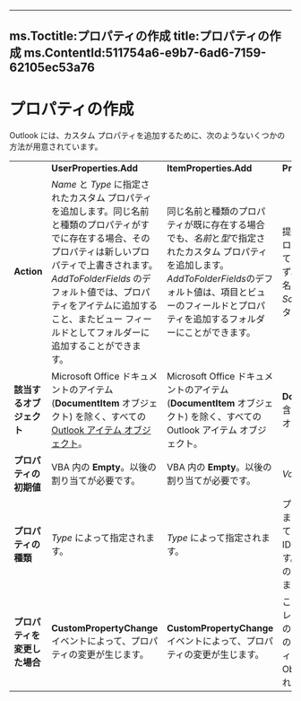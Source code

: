 

---
ms.Toctitle:プロパティの作成
title:プロパティの作成
ms.ContentId:511754a6-e9b7-6ad6-7159-62105ec53a76
---
# プロパティの作成




Outlook には、カスタム プロパティを追加するために、次のようないくつかの方法が用意されています。

||||||
|---|---|---|---|---|
||**UserProperties.Add**|**ItemProperties.Add**|**PropertyAccessor.SetProperty**|**PropertyAccessor.SetProperties**|
|**Action**|*Name* と *Type* に指定されたカスタム プロパティを追加します。同じ名前と種類のプロパティがすでに存在する場合、そのプロパティは新しいプロパティで上書きされます。*AddToFolderFields* のデフォルト値では、プロパティをアイテムに追加すること、またビュー フィールドとしてフォルダーに追加することができます。|同じ名前と種類のプロパティが既に存在する場合でも、*名前*と*型*で指定されたカスタム プロパティを追加します。*AddToFolderFields*のデフォルト値は、項目とビューのフィールドとプロパティを追加するフォルダーにことができます。|提供元および親オブジェクトがプロパティの作成をサポートしていて、プロパティがすでに存在せず、プロパティに有効なスキーマ名が指定されている場合に、*SchemaName* に指定されたカスタム プロパティを追加します。|提供元および親オブジェクトがプロパティの作成をサポートしていて、プロパティが既に存在せず、プロパティに有効なスキーマ名が指定されている場合に、**PropertyAccessor.SetProperties** は、*SchemaNames* の各プロパティをカスタム プロパティとして追加します。|
|**該当するオブジェクト**|Microsoft Office ドキュメントのアイテム (**DocumentItem** オブジェクト) を除く、すべての [Outlook アイテム オブジェクト](6ea4babf-facf-4018-ef5a-4a484e55153a)。|Microsoft Office ドキュメントのアイテム (**DocumentItem** オブジェクト) を除く、すべての Outlook アイテム オブジェクト。|**DocumentItem** オブジェクトを含む、すべての Outlook アイテム オブジェクト。|**DocumentItem** オブジェクトを含む、すべての Outlook アイテム オブジェクト。|
|**プロパティの初期値**|VBA 内の **Empty**。以後の割り当てが必要です。|VBA 内の **Empty**。以後の割り当てが必要です。|*Value* で指定されます。|*Values* 配列内の対応する要素の値で指定されます。|
|**プロパティの種類**|*Type* によって指定されます。|*Type* によって指定されます。|プロパティが MAPI の proptag または ID の名前空間で指定されている場合、プロパティの種類は ID の下位 16 ビットで表されます。それ以外の場合、プロパティの種類は *Value* の種類で決まります。|各プロパティの種類の決定は、**SetProperty** 欄と同じ原則が適用されます。ただし、プロパティが proptag を含む名前空間で指定されない場合、プロパティの種類は *Values* 配列の対応する要素の種類になります。|
|**プロパティを変更した場合**|**CustomPropertyChange** イベントによって、プロパティの変更が生じます。|**CustomPropertyChange** イベントによって、プロパティの変更が生じます。|この方法で追加されたアイテム レベルのプロパティは、アイテムの **UserProperties** コレクションの一部にはなりません。プロパティが変更されても、Outlook Object Model イベントが生成されることはありません。|**SetProperty** 欄と同じイベントが考えられます。|






